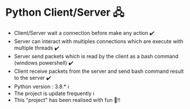 <h1>Python Client/Server 🖧</h1>
<ul>
  <li>Client/Server wait a connection before make any action ✔️</li>
  <li>Server can interact with multiples connections which are execute with multiple threads ✔️</li>
  <li>Server send packets which is read by the client as a bash command (windows powershell) ✔️</li>
  <li>Client receive packets from the server and send bash command result to the server ✔️</li>
  <li>Python version : 3.8.* ℹ️</li>
  <li>The project is update frequently ℹ️</li>
  <li>This "project" has been realised with fun 🐼!!</li>
</ul>
